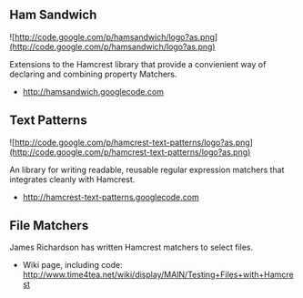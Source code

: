 ## Ham Sandwich ##

![http://code.google.com/p/hamsandwich/logo?as.png](http://code.google.com/p/hamsandwich/logo?as.png)

Extensions to the Hamcrest library that provide a convienient way of declaring and combining property Matchers.

  * http://hamsandwich.googlecode.com

## Text Patterns ##

![http://code.google.com/p/hamcrest-text-patterns/logo?as.png](http://code.google.com/p/hamcrest-text-patterns/logo?as.png)

An library for writing readable, reusable regular expression matchers that integrates cleanly with Hamcrest.

  * http://hamcrest-text-patterns.googlecode.com

## File Matchers ##

James Richardson has written Hamcrest matchers to select files.

  * Wiki page, including code: http://www.time4tea.net/wiki/display/MAIN/Testing+Files+with+Hamcrest